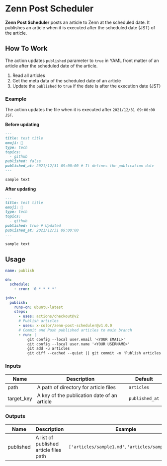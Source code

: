 # Zenn Post Scheduler

**Zenn Post Scheduler** posts an article to Zenn at the scheduled date.
It publishes an article when it is executed after the scheduled date (JST) of the article.

## How To Work

The action updates `published` parameter to `true` in YAML front matter of an article after the scheduled date of the article.

1. Read all articles
2. Get the meta data of the scheduled date of an article
3. Update the `published` to `true` if the date is after the execution date (JST)

### Example

The action updates the file when it is executed after `2021/12/31 09:00:00 JST`.

**Before updating**

```markdown
---
title: test title
emoji: 🦉
type: tech
topics:
  - github
published: false
published_at: 2021/12/31 09:00:00 # It defines the publication date
---

sample text
```

**After updating**

```markdown
---
title: test title
emoji: 🦉
type: tech
topics:
  - github
published: true # Updated
published_at: 2021/12/31 09:00:00
---

sample text
```

## Usage

```yaml
name: publish

on:
  schedule:
    - cron: '0 * * * *'

jobs:
  publish:
    runs-on: ubuntu-latest
    steps:
      - uses: actions/checkout@v2
      # Publish articles
      - uses: x-color/zenn-post-scheduler@v1.0.0
      # Commit and Push published articles to main branch
      - run: |
          git config --local user.email '<YOUR EMAIL>'
          git config --local user.name '<YOUR USERNAME>'
          git add -u articles
          git diff --cached --quiet || git commit -m 'Publish articles' && git push origin main
```

### Inputs

| Name       | Description                                 | Default        |
| ---------- | ------------------------------------------- | -------------- |
| path       | A path of directory for article files       | `articles`     |
| target_key | A key of the publication date of an article | `published_at` |

### Outputs

| Name      | Description                            | Example                                         |
| --------- | -------------------------------------- | ----------------------------------------------- |
| published | A list of published article files path | `['articles/sample1.md','articles/sample2.md']` |
